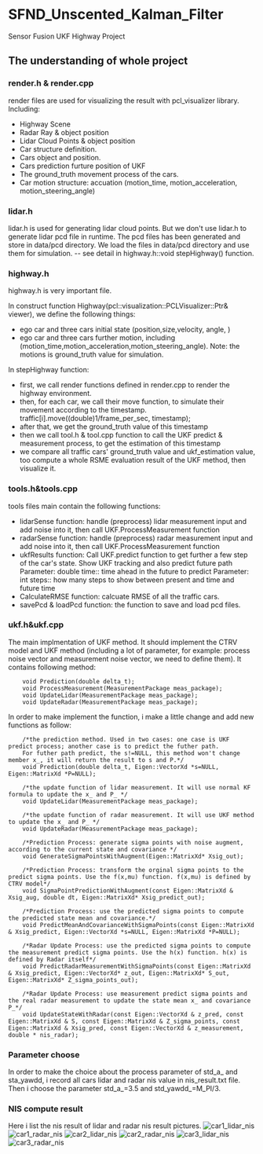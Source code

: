 # SFND_Unscented_Kalman_Filter
Sensor Fusion UKF Highway Project 

## The understanding of whole project

### render.h & render.cpp
render files are used for visualizing the result with pcl_visualizer library. 
Including:
- Highway Scene
- Radar Ray & object position
- Lidar Cloud Points & object position
- Car structure definition.
- Cars object and position.
- Cars prediction furture position of UKF
- The ground_truth movement process of the cars.
- Car motion structure: accuation (motion_time, motion_acceleration, motion_steering_angle)

### lidar.h
lidar.h is used for generating lidar cloud points.
But we don't use lidar.h to generate lidar pcd file in runtime. 
The pcd files has been generated and store in data/pcd directory. 
We load the files in data/pcd directory and use them for simulation.  -- see detail in highway.h::void stepHighway() function.

### highway.h
highway.h is very important file.

In construct function Highway(pcl::visualization::PCLVisualizer::Ptr& viewer), we define the following things:
- ego car and three cars initial state (position,size,velocity, angle, )
- ego car and three cars further motion, including (motion_time,motion_acceleration,motion_steering_angle). Note: the motions is ground_truth value for simulation.

In stepHighway function:
- first, we call render functions defined in render.cpp to render the highway environment.
- then, for each car, we call their move function, to simulate their movement according to the timestamp.
        traffic[i].move((double)1/frame_per_sec, timestamp);
- after that, we get the ground_truth value of this timestamp
- then we call tool.h & tool.cpp function to call the UKF predict & measurement process, to get the estimation of this timestamp
- we compare all traffic cars' ground_truth value and ukf_estimation value, too compute a whole RSME evaluation result of the UKF method, then visualize it.

### tools.h&tools.cpp
tools files main contain the following functions:
- lidarSense function: handle (preprocess) lidar measurement input and add noise into it, then call UKF.ProcessMeasurement function
- radarSense function: handle (preprocess) radar measurement input and add noise into it, then call UKF.ProcessMeasurement function
- ukfResults function: 
    Call UKF.predict function to get further a few step of the car's state.
    Show UKF tracking and also predict future path
        Parameter: double time:: time ahead in the future to predict
        Parameter: int steps:: how many steps to show between present and time and future time
- CalculateRMSE function: calcuate RMSE of all the traffic cars.
- savePcd & loadPcd function: the function to save and load pcd files.

### ukf.h&ukf.cpp
The main implmentation of UKF method.
It should implement the CTRV model and UKF method (including a lot of parameter, for example: process noise vector and measurement noise vector, we need to define them).
It contains following method:

        void Prediction(double delta_t);
        void ProcessMeasurement(MeasurementPackage meas_package);
        void UpdateLidar(MeasurementPackage meas_package);
        void UpdateRadar(MeasurementPackage meas_package);
        
In order to make implement the function, i make a little change and add new functions as follow:

        /*the prediction method. Used in two cases: one case is UKF predict process; another case is to predict the futher path.
        For futher path predict, the s!=NULL, this method won't change member x_, it will return the result to s and P.*/
        void Prediction(double delta_t, Eigen::VectorXd *s=NULL, Eigen::MatrixXd *P=NULL);
        
        /*the update function of lidar measurement. It will use normal KF formula to update the x_ and P_ */
        void UpdateLidar(MeasurementPackage meas_package);
        
        /*the update function of radar measurement. It will use UKF method to update the x_ and P_ */
        void UpdateRadar(MeasurementPackage meas_package);
        
        /*Prediction Process: generate sigma points with noise augment, according to the current state and covariance */
        void GenerateSigmaPointsWithAugment(Eigen::MatrixXd* Xsig_out);
        
        /*Prediction Process: transform the orginal sigma points to the predict sigma points. Use the f(x,mu) function. f(x,mu) is defined by CTRV model*/
        void SigmaPointPredictionWithAugment(const Eigen::MatrixXd & Xsig_aug, double dt, Eigen::MatrixXd* Xsig_predict_out);
        
        /*Prediction Process: use the predicted sigma points to compute the predicted state mean and covariance.*/
        void PredictMeanAndCovarianceWithSigmaPoints(const Eigen::MatrixXd & Xsig_predict, Eigen::VectorXd *s=NULL, Eigen::MatrixXd *P=NULL);
        
        /*Radar Update Process: use the predicted sigma points to compute the measurement predict sigma points. Use the h(x) function. h(x) is defined by Radar itself*/
        void PredictRadarMeasurementWithSigmaPoints(const Eigen::MatrixXd & Xsig_predict, Eigen::VectorXd* z_out, Eigen::MatrixXd* S_out, Eigen::MatrixXd* Z_sigma_points_out);
        
        /*Radar Update Process: use measurement predict sigma points and the real radar measurement to update the state mean x_ and covariance P_*/
        void UpdateStateWithRadar(const Eigen::VectorXd & z_pred, const Eigen::MatrixXd & S, const Eigen::MatrixXd & Z_sigma_points, const Eigen::MatrixXd & Xsig_pred, const Eigen::VectorXd & z_measurement, double * nis_radar);
        
### Parameter choose
In order to make the choice about the process parameter of std_a_ and sta_yawdd, i record all cars lidar and radar nis value in nis_result.txt file. 
Then i choose the parameter std_a_=3.5 and std_yawdd_=M_PI/3.

### NIS compute result
Here i list the nis result of lidar and radar nis result pictures.
![car1_lidar_nis](https://github.com/libing0811/SFND_Unscented_Kalman_Filter/blob/master/media/car1_lidar_nis.PNG)
![car1_radar_nis](https://github.com/libing0811/SFND_Unscented_Kalman_Filter/blob/master/media/car1_radar_nis.PNG)
![car2_lidar_nis](https://github.com/libing0811/SFND_Unscented_Kalman_Filter/blob/master/media/car2_lidar_nis.PNG)
![car2_radar_nis](https://github.com/libing0811/SFND_Unscented_Kalman_Filter/blob/master/media/car2_radar_nis.PNG)
![car3_lidar_nis](https://github.com/libing0811/SFND_Unscented_Kalman_Filter/blob/master/media/car3_lidar_nis.PNG)
![car3_radar_nis](https://github.com/libing0811/SFND_Unscented_Kalman_Filter/blob/master/media/car3_radar_nis.PNG)
